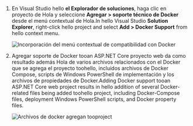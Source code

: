 1. <span data-ttu-id="76360-101">En Visual Studio hello **el Explorador de soluciones**, haga clic en proyecto de Hola y seleccione **Agregar > soporte técnico de Docker** desde el menú contextual de Hola.</span><span class="sxs-lookup"><span data-stu-id="76360-101">In hello Visual Studio **Solution Explorer**, right-click hello project and select **Add > Docker Support** from hello context menu.</span></span>
   
    ![Incorporación del menú contextual de compatibilidad con Docker](media/vs-azure-tools-docker-add-docker-support/docker-support-context-menu.png)
2. <span data-ttu-id="76360-103">Agregar soporte de Docker tooan ASP.NET Core proyecto web da como resultado además Hola de varios archivos relacionados con el Docker que se agrega el proyecto toohello, incluidos archivos de Docker Compose, scripts de Windows PowerShell de implementación y los archivos de propiedades de Docker.</span><span class="sxs-lookup"><span data-stu-id="76360-103">Adding Docker support tooan ASP.NET Core web project results in hello addition of several Docker-related files being added toohello project, including Docker-Compose files, deployment Windows PowerShell scripts, and Docker property files.</span></span> 
   
    ![Archivos de docker agregan tooproject](media/vs-azure-tools-docker-add-docker-support/docker-files-added.png)



